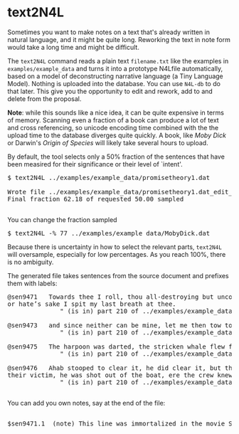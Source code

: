 
# text2N4L

Sometimes you want to make notes on a text that's already written in natural language,
and it might be quite long. Reworking the text in note form would take a long time and might
be difficult.

The `text2N4L` command reads a plain text `filename.txt` like the examples in `examples/example_data`
and turns it into a prototype N4Lfile automatically, based on a model of deconstructing narrative
language (a Tiny Language Model). Nothing is uploaded into the database. You can use `N4L-db` to do that
later. This give you the opportunity to edit and rework, add to and delete from the proposal.

**Note**: while this sounds like a nice idea, it can be quite expensive in terms of memory. Scanning
even a fraction of a book can produce a lot of text and cross referencing, so unicode encoding time combined
with the the upload time to the database diverges quite quickly. A book, like *Moby Dick* or Darwin's *Origin of Species*
will likely take several hours to upload.

By default, the tool selects only a 50% fraction of the sentences that have been measired for their
significance or their level of `intent'. 
<pre>
$ text2N4L ../examples/example_data/promisetheory1.dat 

Wrote file ../examples/example_data/promisetheory1.dat_edit_me.n4l
Final fraction 62.18 of requested 50.00 sampled

</pre>
You can change the fraction sampled
<pre>
$ text2N4L -% 77 ../examples/example_data/MobyDick.dat 
</pre>
Because there is uncertainty in how to select the relevant parts,
`text2N4L` will oversample, especially for low percentages. As you reach
100%, there is no ambiguity.

The generated file takes sentences from the source document and prefixes them with labels:
<pre>
@sen9471   Towards thee I roll, thou all-destroying but unconquering whale, to the last I grapple with thee, from hell’s heart I stab at thee, f
or hate’s sake I spit my last breath at thee.
              " (is in) part 210 of ../examples/example_data/MobyDick.dat

@sen9473   and since neither can be mine, let me then tow to pieces, while still chasing thee, though tied to thee, thou damned whale!
              " (is in) part 210 of ../examples/example_data/MobyDick.dat

@sen9475   The harpoon was darted, the stricken whale flew forward, with igniting velocity the line ran through the grooves, ran foul.
              " (is in) part 210 of ../examples/example_data/MobyDick.dat

@sen9476   Ahab stooped to clear it, he did clear it, but the flying turn caught him round the neck, and voicelessly as Turkish mutes bowstring 
their victim, he was shot out of the boat, ere the crew knew he was gone.
              " (is in) part 210 of ../examples/example_data/MobyDick.dat

</pre>
You can add you own notes, say at the end of the file:

<pre>

$sen9471.1  (note) This line was immortalized in the movie Star Trek: Wrath of Khan by Khan himself.

</pre> 